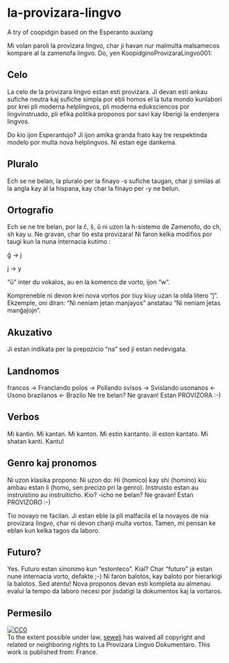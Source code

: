 # la-provizara-lingvo
A try of coopidgin based on the Esperanto auxlang

Mi volan paroli la provizara lingvo, char ji havan nur malmulta malsamecos kompare al la zamenofa lingvo.
Do, yen KoopidginoProvizaraLingvo001:

## Celo
La celo de la provizara lingvo estan esti provizara. Ji devan esti ankau sufiche neutra kaj sufiche simpla por ebli homos el la tuta mondo kunlabori por krei pli moderna helplingvos, pli moderna eduksciencos por lingvinstruado, pli efika politika proponos por savi kay liberigi la endenjera lingvos.

Do kio ijon Esperantujo? Ji ijon amika granda frato kay tre respektinda modelo por multa nova helplingvos. Ni estan ege dankema.

## Pluralo
Ech se ne belan, la pluralo per la finayo -s sufiche taugan, char ji similas al la angla kay al la hispana, kay char la finayo per -y ne belun.

## Ortografio
Ech se ne tre belan, por la ĉ, ŝ, ŭ ni uzon la h-sistemo de Zamenofo, do ch, sh kay u. Ne gravan, char tio esta provizara!
Ni faron kelka modifios por taugi kun la nuna internacia kutimo :

ĝ -> j

j -> y

“ŭ” inter du vokalos, au en la komenco de vorto, ijon “w”.


Kompreneble ni devon krei nova vortos por tiuy kiuy uzan la olda litero “ĵ”. Ekzemple, oni diran: “Ni neniam jetan manjayos” anstatau “Ni neniam ĵetas manĝaĵojn”.

## Akuzativo
Ji estan indikata per la prepozicio “na” sed ji estan nedevigata.

## Landnomos
francos -> Franclando
polos -> Pollando
svisos -> Svislando
usonanos <- Usono
brazilanos <- Brazilo
Ne tre belan? Ne gravan! Estan PROVIZORA :-)

## Verbos
Mi kantin.
Mi kantan.
Mi kanton.
Mi estin kantanto.
ili eston kantato.
Mi shatan kanti.
Kantu!

## Genro kaj pronomos
Ni uzon klasika propono:
Ni uzon do: Hi (homico) kay shi (homino) kiu ambau estan li (homo, sen precizo pri la genro).
Instruisto estan au instruistino au instruiticho.
Kio? -icho ne belan? Ne gravan! Estan PROVIZORO :-)

Tio novayo ne facilan. Ji estan eble la pli malfacila el la novayos de nia provizara lingvo, char ni devon chanji multa vortos. Tamen, mi pensan ke eblan kun kelka tagos da laboro.

## Futuro?
Yes. Futuro estan sinonimo kun “estonteco”. Kial? Char “futuro” ja estan nune internacia vorto, defakte ;-)
Ni faron balotos, kay baloto por hierarkigi la balotos.
Sed atentu! Nova proponos devan esti kompleta au almenau evalui la tempo da laboro necesi por jisdatigi la dokumentos kaj la vortaros.

## Permesilo
<p xmlns:dct="http://purl.org/dc/terms/" xmlns:vcard="http://www.w3.org/2001/vcard-rdf/3.0#">
  <a rel="license"
     href="http://creativecommons.org/publicdomain/zero/1.0/">
    <img src="http://i.creativecommons.org/p/zero/1.0/88x31.png" style="border-style: none;" alt="CC0" />
  </a>
  <br />
  To the extent possible under law,
  <a rel="dct:publisher"
     href="https://github.com/coopidgin-foundation/la-provizara-lingvo/blob/master/README.md">
    <span property="dct:title">seweli</span></a>
  has waived all copyright and related or neighboring rights to
  <span property="dct:title">La Provizara Lingvo Dokumentaro</span>.
This work is published from:
<span property="vcard:Country" datatype="dct:ISO3166"
      content="FR" about="https://github.com/coopidgin-foundation/la-provizara-lingvo/blob/master/README.md">
  France</span>.
</p>
